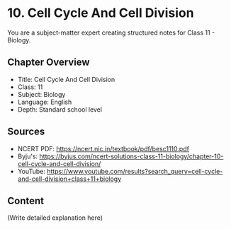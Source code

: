 # 10. Cell Cycle And Cell Division

You are a subject-matter expert creating structured notes for Class 11 - Biology.

## Chapter Overview
- Title: Cell Cycle And Cell Division
- Class: 11
- Subject: Biology
- Language: English
- Depth: Standard school level

## Sources
- NCERT PDF: https://ncert.nic.in/textbook/pdf/besc1110.pdf
- Byju's: https://byjus.com/ncert-solutions-class-11-biology/chapter-10-cell-cycle-and-cell-division/
- YouTube: https://www.youtube.com/results?search_query=cell-cycle-and-cell-division+class+11+biology

## Content
(Write detailed explanation here)
